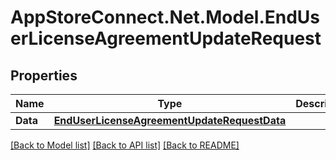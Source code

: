 # AppStoreConnect.Net.Model.EndUserLicenseAgreementUpdateRequest

## Properties

Name | Type | Description | Notes
------------ | ------------- | ------------- | -------------
**Data** | [**EndUserLicenseAgreementUpdateRequestData**](EndUserLicenseAgreementUpdateRequestData.md) |  | 

[[Back to Model list]](../README.md#documentation-for-models) [[Back to API list]](../README.md#documentation-for-api-endpoints) [[Back to README]](../README.md)

